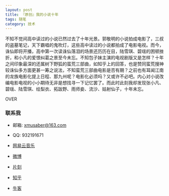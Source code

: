 ```yaml
---
layout: post
title: 『原创』我的小说十年
tags: 随笔
category: 技术
---
```


不知不觉间高中读过的小说已然过去了十年光景。郭敬明的小说拍成电影了，三叔的盗墓笔记，天下霸唱的鬼吹灯，这些高中读过的小说都拍成了电影电视。而今，诛仙即将开播，高中第一次读诛仙落泪的场景还历历在目，陆雪琪、碧瑶的困顿挫折，和小凡的爱恨纠葛之景至今未忘。不知包子妹主演的电视剧版又是怎样？十年之间印象最深的还属树下野狐的蛮荒三部曲，如知乎上的回答，也是赞同蛮荒搜神较诛仙多方面更甚一筹之说法，不知蛮荒三部曲电影是否有期？之前也有耳闻江南的龙族电影化提上日程、那九州呢？电影化必须吗？又或许不必吧。内心对小说改编电影电视的小小期待无非是想找寻一下记忆罢了。而此时此刻我却发现张小凡、碧瑶、陆雪琪、绘梨衣、拓跋野、雨师妾、流沙、姑射仙子，十年未忘。


OVER

### 联系我

- 邮箱: xmusaber@163.com
- QQ: 932191671
- [网易云音乐](http://music.163.com/#/user/home?id=63589002)
- [微博](http://weibo.com/u/1662536394)
- [片刻](http://pianke.me/profile/1924980/)
- [知乎](https://www.zhihu.com/people/tao-xiao-xiao-99)
- [牛客](http://www.nowcoder.com/profile/213475)


  [1]: das